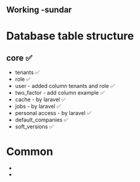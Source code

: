 ## Working -sundar

# Database table structure 

## core ✅
- tenants ✅
- role  ✅
- user - added column tenants and role ✅
- two_factor - add column example  ✅
- cache - by laravel ✅
- jobs - by laravel ✅
- personal access - by laravel ✅
- default_companies ✅
- soft_versions ✅

# Common
- 
- 
